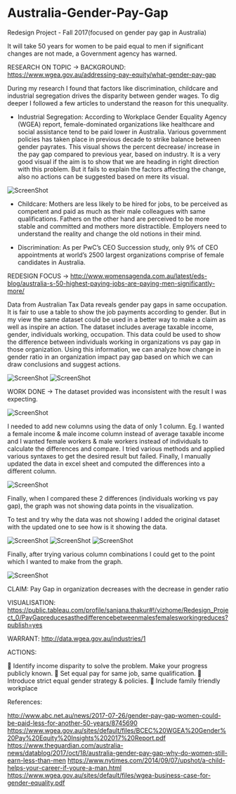 # Australia-Gender-Pay-Gap
Redesign Project - Fall 2017(focused on gender pay gap in Australia)

It will take 50 years for women to be paid equal to men if significant changes are not made, a Government agency has warned.

RESEARCH ON TOPIC -> 
BACKGROUND: https://www.wgea.gov.au/addressing-pay-equity/what-gender-pay-gap

During my research I found that factors like discrimination, childcare and industrial segregation drives the disparity between gender wages. To dig deeper I followed a few articles to understand the reason for this unequality.

-	Industrial Segregation:
According to Workplace Gender Equality Agency (WGEA) report, female-dominated organizations like healthcare and social assistance tend to be paid lower in Australia. Various government policies has taken place in previous decade to strike balance between gender payrates. 
This visual shows the percent decrease/ increase in the pay gap compared to previous year, based on industry. It is a very good visual if the aim is to show that we are heading in right direction with this problem. But it fails to explain the factors affecting the change, also no actions can be suggested based on mere its visual. 

![ScreenShot](https://user-images.githubusercontent.com/32226479/32413109-95196ca4-c1c7-11e7-9075-424e9a6beb26.png)

-	Childcare:
Mothers are less likely to be hired for jobs, to be perceived as competent and paid as much as their male colleagues with same qualifications. Fathers on the other hand are perceived to be more stable and committed and mothers more distractible. Employers need to understand the reality and change the old notions in their mind.

-	Discrimination:
As per PwC’s CEO Succession study, only 9% of CEO appointments at world’s 2500 largest organizations comprise of female candidates in Australia. 

REDESIGN FOCUS -> http://www.womensagenda.com.au/latest/eds-blog/australia-s-50-highest-paying-jobs-are-paying-men-significantly-more/

Data from Australian Tax Data reveals gender pay gaps in same occupation. It is fair to use a table to show the job payments according to gender. But in my view the same dataset could be used in a better way to make a claim as well as inspire an action. The dataset includes average taxable income, gender, individuals working, occupation. This data could be used to show the difference between individuals working in organizations vs pay gap in those organization. Using this information, we can analyze how change in gender ratio in an organization impact pay gap based on which we can draw conclusions and suggest actions.

![ScreenShot](https://user-images.githubusercontent.com/32226479/32413116-e53410a4-c1c7-11e7-834f-bcb4b4e99248.png) ![ScreenShot](https://user-images.githubusercontent.com/32226479/32413121-fe317ed4-c1c7-11e7-9633-62a730ea9c3e.png)

WORK DONE ->
The dataset provided was inconsistent with the result I was expecting. 

![ScreenShot](https://user-images.githubusercontent.com/32226479/32413125-16fc7298-c1c8-11e7-98e4-37df18abc876.png)

I needed to add new columns using the data of only 1 column. Eg. I wanted a female income & male income column instead of average taxable income and I wanted female workers & male workers instead of individuals to calculate the differences and compare. 
I tried various methods and applied various syntaxes to get the desired result but failed. Finally, I manually updated the data in excel sheet and computed the differences into a different column.

![ScreenShot](https://user-images.githubusercontent.com/32226479/32413128-2a4b8640-c1c8-11e7-8c52-0f56a634a9cf.png)

Finally, when I compared these 2 differences (individuals working vs pay gap), the graph was not showing data points in the visualization.

To test and try why the data was not showing I added the original dataset with the updated one to see how is it showing the data.

![ScreenShot](https://user-images.githubusercontent.com/32226479/32413138-5e733e7c-c1c8-11e7-8b0b-3861cd596a31.png)
![ScreenShot](https://user-images.githubusercontent.com/32226479/32413140-6a67c39c-c1c8-11e7-97ac-57c8ca0e0035.png)
![ScreenShot](https://user-images.githubusercontent.com/32226479/32413146-7c663c72-c1c8-11e7-935b-e2054396b814.png)

Finally, after trying various column combinations I could get to the point which I wanted to make from the graph. 

![ScreenShot](https://user-images.githubusercontent.com/32226479/32413160-a1e43b66-c1c8-11e7-9bcb-d13c31e29e40.png)

CLAIM: Pay Gap in organization decreases with the decrease in gender ratio

VISUALISATION: https://public.tableau.com/profile/sanjana.thakur#!/vizhome/Redesign_Project_0/PayGapreducesasthedifferencebetweenmalesfemalesworkingreduces?publish=yes

WARRANT: http://data.wgea.gov.au/industries/1

ACTIONS: 

	Identify income disparity to solve the problem. Make your progress publicly known.
	Set equal pay for same job, same qualification.
	Introduce strict equal gender strategy & policies.
	Include family friendly workplace

References:

http://www.abc.net.au/news/2017-07-26/gender-pay-gap-women-could-be-paid-less-for-another-50-years/8745690
https://www.wgea.gov.au/sites/default/files/BCEC%20WGEA%20Gender%20Pay%20Equity%20Insights%202017%20Report.pdf
https://www.theguardian.com/australia-news/datablog/2017/oct/18/australia-gender-pay-gap-why-do-women-still-earn-less-than-men
https://www.nytimes.com/2014/09/07/upshot/a-child-helps-your-career-if-youre-a-man.html
https://www.wgea.gov.au/sites/default/files/wgea-business-case-for-gender-equality.pdf

